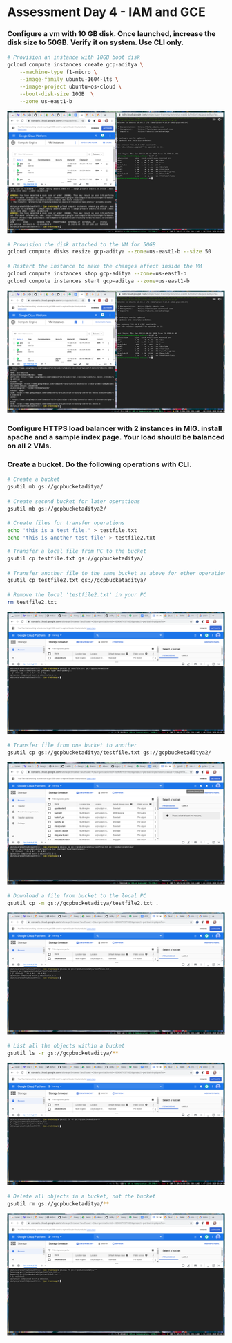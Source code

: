 # Assessment Day 4 - IAM and GCE

### Configure a vm with 10 GB disk. Once launched, increase the disk size to 50GB. Verify it on system. Use CLI only.

```bash
# Provision an instance with 10GB boot disk
gcloud compute instances create gcp-aditya \
    --machine-type f1-micro \
    --image-family ubuntu-1604-lts \
    --image-project ubuntu-os-cloud \
    --boot-disk-size 10GB  \
    --zone us-east1-b
```
![create_vm](https://raw.githubusercontent.com/adityaprakash-bobby/q-gcp-assessment/master/assets/vm_create.png)

```bash
# Provision the disk attached to the VM for 50GB
gcloud compute disks resize gcp-aditya --zone=us-east1-b --size 50

# Restart the instance to make the changes affect inside the VM
gcloud compute instances stop gcp-aditya --zone=us-east1-b
gcloud compute instances start gcp-aditya --zone=us-east1-b
```
![vm_resize_disk](https://raw.githubusercontent.com/adityaprakash-bobby/q-gcp-assessment/master/assets/vm_resize.png)


### Configure HTTPS load balancer with  2 instances in MIG. install apache and a sample index page. Your load should be balanced on all 2 VMs.


### Create a bucket. Do the following operations with CLI.
   
```bash
# Create a bucket
gsutil mb gs://gcpbucketaditya/

# Create second bucket for later operations
gsutil mb gs://gcpbucketaditya2/

# Create files for transfer operations
echo 'this is a test file.' > testfile.txt
echo 'this is another test file' > testfile2.txt
```

```bash
# Transfer a local file from PC to the bucket
gsutil cp testfile.txt gs://gcpbucketaditya/

# Transfer another file to the same bucket as above for other operations
gsutil cp testfile2.txt gs://gcpbucketaditya/

# Remove the local 'testfile2.txt' in your PC
rm testfile2.txt
```
![file_cp](https://raw.githubusercontent.com/adityaprakash-bobby/q-gcp-assessment/master/assets/bucket_cp_file.png)


```bash
# Transfer file from one bucket to another
gsutil cp gs://gcpbucketaditya/testfile.txt gs://gcpbucketaditya2/
```
![file_transfer](https://raw.githubusercontent.com/adityaprakash-bobby/q-gcp-assessment/master/assets/bucket_transfer.png)

```bash
# Download a file from bucket to the local PC
gsutil cp -m gs://gcpbucketaditya/testfile2.txt .
```
![file_download](https://raw.githubusercontent.com/adityaprakash-bobby/q-gcp-assessment/master/assets/bucket_file_download.png)


```bash
# List all the objects within a bucket
gsutil ls -r gs://gcpbucketaditya/**
```
![bucket_ls](https://raw.githubusercontent.com/adityaprakash-bobby/q-gcp-assessment/master/assets/bucket_ls.png)

```bash
# Delete all objects in a bucket, not the bucket
gsutil rm gs://gcpbucketaditya/**
```
![file_rm](https://raw.githubusercontent.com/adityaprakash-bobby/q-gcp-assessment/master/assets/bucket_rm.png)
